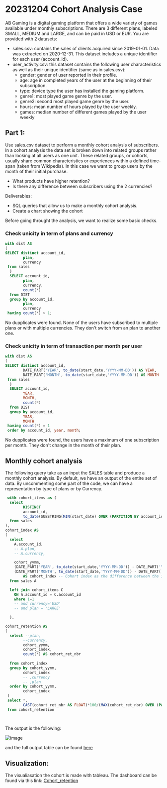 # 20231204 Cohort Analysis Case


AB Gaming is a digital gaming platform that offers a wide variety of games available
under monthly subscriptions. There are 3 different plans, labeled SMALL, MEDIUM and
LARGE, and can be paid in USD or EUR.
You are provided with 2 datasets:
- sales.csv: contains the sales of clients acquired since 2019-01-01. Data was
extracted on 2020-12-31. This dataset includes a unique identifier for each user
(account_id).
- user_activity.csv: this dataset contains the following user characteristics as well
as their unique identifier (same as in sales.csv):
	- gender: gender of user reported in their profile.
	-  age: age in completed years of the user at the beginning of their subscription.
	- type: device type the user has installed the gaming platform.
	- genre1: most played game genre by the user.
	- genre2: second most played game genre by the user.
	- hours: mean number of hours played by the user weekly.
	- games: median number of different games played by the user weekly

## Part 1: 
Use sales.csv dataset to perform a monthly cohort analysis of subscribers.
In a cohort analysis the data set is broken down into related groups rather than looking
at all users as one unit. These related groups, or cohorts, usually share common
characteristics or experiences within a defined time-span (taken from Wikipedia).
In this case we want to group users by the month of their initial purchase.
- What products have higher retention?
- Is there any difference between subscribers using the 2 currencies?

Deliverables:
- SQL queries that allow us to make a monthly cohort analysis.
- Create a chart showing the cohort
  
Before going throught the analysis, we want to realize some basic checks.

### Check unicity in term of plans and currency
```SQL
with dist AS
(
SELECT distinct account_id,
		plan,
        currency
 from sales
  )
  SELECT account_id,
		plan,
        currency,
        count(*)
  from DIST
  group by account_id,
		plan,
        currency
 having count(*) > 1;
```
No dupplicates were found. None of the users have subscribed to multiple plans or with multiple currencies. They don't switch from an plan to another one.

### Check unicity in term of transaction per month per user
```SQL
with dist AS
(
SELECT distinct account_id,
		DATE_PART('YEAR', to_date(start_date,'YYYY-MM-DD')) AS YEAR,
  		DATE_PART('MONTH', to_date(start_date,'YYYY-MM-DD')) AS MONTH
 from sales
  )
  SELECT account_id,
		YEAR,
        MONTH,
        count(*)
  from DIST
  group by account_id,
  		YEAR,
		MONTH
 having count(*) = 1
 order by account_id, year, month;
 ```
No dupplicates were found, the users have a maximum of one subscription per month. They don't change in the month of their plan.

## Monthly cohort analysis 

The following query take as an input the SALES table and produce a monthly cohort analysis. 
By default, we have an output of the entire set of data. By uncommenting some part of the code, we can have a representation by type of plans or by Currency.
```SQL
 with cohort_items as (
  select
        DISTINCT
        account_id,
        to_date(SUBSTRING(MIN(start_date) OVER (PARTITION BY account_id),1,7),'YYYY-MM') AS cohort_yymm -- Evaluate the cohort month
  from sales
),
cohort_index AS
(
  select
    A.account_id,
    -- A.plan,
    -- A.currency,

    cohort_yymm,
    (DATE_PART('YEAR', to_date(start_date,'YYYY-MM-DD')) - DATE_PART('YEAR', cohort_yymm)) * 12+
    (DATE_PART('MONTH', to_date(start_date,'YYYY-MM-DD')) - DATE_PART('MONTH',cohort_yymm)) 
     	AS cohort_index -- Cohort index as the difference between the initial purchase month and the purchase month
  from sales A

  left join cohort_items C 
  	ON A.account_id = C.account_id
    where 1=1
  	-- and currency='USD'
  	-- and plan = 'LARGE'

  ),

cohort_retention AS
(
  select --plan,
  		--currency,
  		cohort_yymm,
  		cohort_index,
        count(*) AS cohort_ret_nbr
  		
  from cohort_index
  group by cohort_yymm,
  		cohort_index
  		-- ,currency
  		-- ,plan
  order by cohort_yymm,
  		cohort_index
 )
 select *,
 		CAST(cohort_ret_nbr AS FLOAT)*100/(MAX(cohort_ret_nbr) OVER (PARTITION BY cohort_yymm)) AS cohort_ret_pct
 from cohort_retention
        
        
```

The output is the following:

![image](https://github.com/jaguara01/20231204_Cohort_Analysis/assets/134049731/783ddaa1-1b48-4abc-a622-5504128a4cb5)

and the full output table can be found [here](Part_1_Cohort_Retention.csv)

## Visualization:
The visualiasation the cohort is made with tableau. The dashboard can be found via this link: [Cohort_retention]([Part_1_Cohort_Retention.csv](https://public.tableau.com/app/profile/alexis/viz/Cohort_retention_17016768706120/Dashboard1)https://public.tableau.com/app/profile/alexis/viz/Cohort_retention_17016768706120/Dashboard1)




